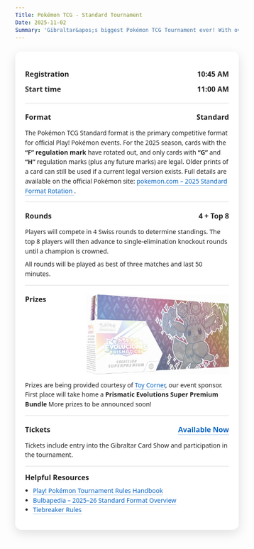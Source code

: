 ```yaml
---
Title: Pokémon TCG - Standard Tournament
Date: 2025-11-02
Summary: 'Gibraltar&apos;s biggest Pokémon TCG Tournament ever! With over £300 in prizes waiting to be won!'
---
```


<meta name="description" content="Enter the Pokémon TCG Standard Tournament at the Gibraltar Card Show 2025. Battle through Swiss rounds and Top 8 for a chance to win exclusive prizes.">
<meta property="og:image" content="featured-image.png" />

<style>
  .event-card {
    max-width: 800px;
    margin: 24px auto;
    padding: 20px 22px;
    background: #ffffffcc;
    backdrop-filter: blur(6px);
    border-radius: 14px;
    box-shadow: 0 8px 24px rgba(0,0,0,0.12);
    font-family: 'Segoe UI', 'Helvetica Neue', Arial, sans-serif;
    color: #222;
  }
  .event-card .section { padding: 14px 0; border-top: 1px solid #ddd; }
  .event-card .row { display: flex; justify-content: space-between; gap: 12px; padding: 6px 0; }
  .event-card .label { font-weight: 700; font-size: 1.15em; }
  .event-card .value { font-weight: 600; font-size: 1.15em; text-align: right; }
  .event-card p { margin: 8px 0 0; line-height: 1.55; }
  .event-card a { color: #0b65c2; text-decoration: none; border-bottom: 1px solid rgba(11,101,194,0.35); }
  .event-card a:hover { border-bottom-color: rgba(11,101,194,0.7); }

  /* Dark mode */
  html.dark .event-card, :root.dark .event-card, [data-theme="dark"] .event-card {
    background: rgba(10, 25, 47, 0.85); color: #fff; box-shadow: 0 8px 24px rgba(0,0,0,0.5);
  }
  html.dark .event-card .section, :root.dark .event-card .section, [data-theme="dark"] .event-card .section {
    border-top-color: rgba(255,255,255,0.18);
  }
  html.dark .event-card a, :root.dark .event-card a, [data-theme="dark"] .event-card a {
    color: #7cb7ff; border-bottom-color: rgba(124,183,255,0.45);
  }
  @media (prefers-color-scheme: dark) {
    .event-card { background: rgba(10, 25, 47, 0.85); color: #fff; box-shadow: 0 8px 24px rgba(0,0,0,0.5); }
    .event-card .section { border-top-color: rgba(255,255,255,0.18); }
    .event-card a { color: #7cb7ff; border-bottom-color: rgba(124,183,255,0.45); }
  }

  /* Dark mode adjustments for tiebreaker rules backgrounds */
  html.dark .rules-section.swiss, :root.dark .rules-section.swiss, [data-theme='dark'] .rules-section.swiss {
    background: rgba(48, 96, 160, 0.6) !important;
  }
  html.dark .rules-section.topcut, :root.dark .rules-section.topcut, [data-theme='dark'] .rules-section.topcut {
    background: rgba(160, 48, 48, 0.6) !important;
  }
  /* Make the image block-level and remove any margins */
.section .row .value img {
  display: block;            /* no baseline gap */
  margin: 0;                 /* no extra margins */
  max-height: 48px;          /* adjust as needed */
  width: auto;
  height: auto;
  vertical-align: top;       /* extra safety */
}
</style>

<section class="event-card">
  <div class="section" style="border-top: none;">
    <div class="row"><div class="label">Registration</div><div class="value">10:45 AM</div></div>
    <div class="row"><div class="label">Start time</div><div class="value">11:00 AM</div></div>
  </div>

  <div class="section">
    <div class="row"><div class="label">Format</div><div class="value">Standard</div></div>
    <p>The Pokémon TCG Standard format is the primary competitive format for official Play! Pokémon events.
      For the 2025 season, cards with the <strong>“F” regulation mark</strong> have rotated out, and only cards with
      <strong>“G”</strong> and <strong>“H”</strong> regulation marks (plus any future marks) are legal.
      Older prints of a card can still be used if a current legal version exists.
      Full details are available on the official Pokémon site:
      <a href="https://www.pokemon.com/us/pokemon-news/2025-pokemon-tcg-standard-format-rotation-announcement" target="_blank" rel="noopener">
        pokemon.com – 2025 Standard Format Rotation
      </a>.
    </p>
  </div>

  <div class="section">
    <div class="row"><div class="label">Rounds</div><div class="value">4 + Top 8</div></div>
    <p>Players will compete in 4 Swiss rounds to determine standings.
      The top 8 players will then advance to single‑elimination knockout rounds until a champion is crowned.</p>
    <p>All rounds will be played as best of three matches and last 50 minutes.</p>
  </div>

  <div class="section">
    <div class="row"><div class="label">Prizes</div><div class="value"><img src="top-prize.png" style="max-height:180px; width:auto;"/></div></div>
    <p>Prizes are being provided courtesy of <a href="https://toycorner.gi/">Toy Corner</a>, our event sponsor.
      First place will take home a <strong>Prismatic Evolutions Super Premium Bundle</strong> More prizes to be announced soon!</p>
  </div>

  <div class="section">
    <div class="row"><div class="label">Tickets</div><div class="value"><a href="/tickets">Available Now</a></div></div>
    <p>Tickets include entry into the Gibraltar Card Show and participation in the tournament.</p>
  </div>



  <div class="section">
    <div class="label" style="margin-bottom: 8px;">Helpful Resources</div>
    <ul style="margin: 0; padding-left: 18px; line-height: 1.55;">
      <li><a href="https://www.pokemon.com/us/play-pokemon/about/tournaments-rules-and-resources/">Play! Pokémon Tournament Rules Handbook</a></li>
      <li><a href="https://bulbapedia.bulbagarden.net/wiki/2025-26_Standard_format_(TCG)" target="_blank" rel="noopener">Bulbapedia – 2025–26 Standard Format Overview</a></li>
      <li><a href="#" id="tiebreakerLink">Tiebreaker Rules</a></li>
    </ul>
  </div>
</section>

<!-- Modal lives OUTSIDE the wrapper -->
<div id="tiebreakerModal" style="
  display:none; /* hidden by default */
  position:fixed;
  inset:0;
  z-index:9999;
  background:rgba(0,0,0,0.6);
  backdrop-filter: blur(4px);
  align-items:center;
  justify-content:center;
">
  <div style="
    background:#ffffffcc;
    backdrop-filter: blur(8px);
    padding: 20px 24px;
    border-radius: 14px;
    width: 90%;
    max-width: 520px;
    font-family: 'Segoe UI','Helvetica Neue',sans-serif;
    box-shadow: 0 8px 24px rgba(0,0,0,0.3);
    position: relative;
    color: #222;
  ">
    <span id="closeTiebreakerModal" style="
      position:absolute;
      top:10px; right:14px;
      font-size: 1.5em;
      cursor:pointer;
      color:#333;
    ">&times;</span>

<h2 style="margin-top:0;">Tiebreaker Rules</h2>
<div style="line-height:1.5; font-size:0.95rem;">
  <div class="rules-section swiss" style="background:#d0e6ff; padding:10px; border-radius:8px; margin-bottom:12px;">
    <strong>🟦 Swiss Rounds (can end in a draw)</strong>
    <ul style="margin:8px 0 0 20px; padding:0;">
      <li>When time is called, players have ten minutes to finish the current turn and then play one more full turn.</li>
      <li>If there is no winner after those turns, the game is a draw.</li>
    </ul>
  </div>

  <hr style="border:none; border-top:1px solid #ccc; margin:16px 0;">

  <div class="rules-section topcut" style="background:#ffd6d6; padding:10px; border-radius:8px;">
    <strong>🟥 Top Cut / Elimination (must have a winner)</strong>
    <ul style="margin:8px 0 0 20px; padding:0;">
      <li>Same procedure as above.</li>
      <li>If 10 minutes expire and there is no winner:</li>
      <ul>
        <li>The player with a Prize card lead is declared the winner.</li>
        <li>If Prizes are tied a tie-breaker game (normal 6‑Prize setup) will be played to determine the winner. The first player to establish a Prize card lead, or to win the game outright by any other method, is the winner.</li>    
      <ul>
    </ul>
  </div>
</div>
</div>
</div>

<script>
document.addEventListener('DOMContentLoaded', () => {
  const modal = document.getElementById('tiebreakerModal');
  const openLink = document.getElementById('tiebreakerLink');
  const closeBtn = document.getElementById('closeTiebreakerModal');

  function openModal() {
    modal.style.display = 'flex'; // show and centre
    document.body.style.overflow = 'hidden'; // lock background scroll
  }

  function closeModal() {
    modal.style.display = 'none';
    document.body.style.overflow = ''; // restore scroll
  }

  openLink.addEventListener('click', (e) => {
    e.preventDefault();
    openModal();
  });

  closeBtn.addEventListener('click', closeModal);

  window.addEventListener('click', (e) => {
    if (e.target === modal) {
      closeModal();
    }
  });
});
</script>